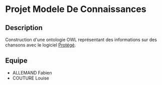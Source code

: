 # Projet Modele De Connaissances

## Description

Construction d'une ontologie OWL représentant des informations sur des chansons avec le logiciel [Protégé](https://protege.stanford.edu/).

## Equipe

- ALLEMAND Fabien  
- COUTURE Louise